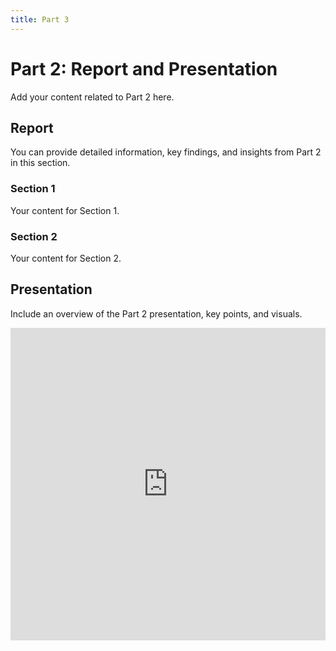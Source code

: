 ```yaml
---
title: Part 3
---
```


# Part 2: Report and Presentation

Add your content related to Part 2 here.

## Report

You can provide detailed information, key findings, and insights from Part 2 in this section.

### Section 1

Your content for Section 1.

### Section 2

Your content for Section 2.

## Presentation

Include an overview of the Part 2 presentation, key points, and visuals.

<iframe src="https://docs.google.com/presentation/d/e/19FndZKpSuuN60sjOCT01m1P3U09aq7UXC946i0DwN5I/embed" width="100%" height="500" frameborder="0" allowfullscreen="true" mozallowfullscreen="true" webkitallowfullscreen="true"></iframe>